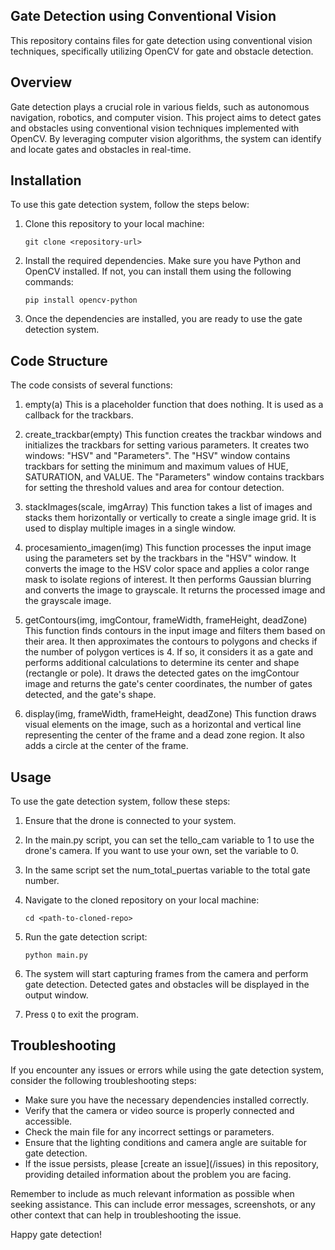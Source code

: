 ## Gate Detection using Conventional Vision

This repository contains files for gate detection using conventional vision techniques, specifically utilizing OpenCV for gate and obstacle detection.

## Overview <a name="overview"></a>

Gate detection plays a crucial role in various fields, such as autonomous navigation, robotics, and computer vision. This project aims to detect gates and obstacles using conventional vision techniques implemented with OpenCV. By leveraging computer vision algorithms, the system can identify and locate gates and obstacles in real-time.

## Installation <a name="installation"></a>

To use this gate detection system, follow the steps below:

1. Clone this repository to your local machine:

   ```
   git clone <repository-url>
   ```

2. Install the required dependencies. Make sure you have Python and OpenCV installed. If not, you can install them using the following commands:

   ```
   pip install opencv-python
   ```

3. Once the dependencies are installed, you are ready to use the gate detection system.

## Code Structure <a name="Code Structure"></a>

The code consists of several functions:

1. empty(a)
This is a placeholder function that does nothing. It is used as a callback for the trackbars.

2. create_trackbar(empty)
This function creates the trackbar windows and initializes the trackbars for setting various parameters. It creates two windows: "HSV" and "Parameters". The "HSV" window contains trackbars for setting the minimum and maximum values of HUE, SATURATION, and VALUE. The "Parameters" window contains trackbars for setting the threshold values and area for contour detection.

3. stackImages(scale, imgArray)
This function takes a list of images and stacks them horizontally or vertically to create a single image grid. It is used to display multiple images in a single window.

4. procesamiento_imagen(img)
This function processes the input image using the parameters set by the trackbars in the "HSV" window. It converts the image to the HSV color space and applies a color range mask to isolate regions of interest. It then performs Gaussian blurring and converts the image to grayscale. It returns the processed image and the grayscale image.

5. getContours(img, imgContour, frameWidth, frameHeight, deadZone)
This function finds contours in the input image and filters them based on their area. It then approximates the contours to polygons and checks if the number of polygon vertices is 4. If so, it considers it as a gate and performs additional calculations to determine its center and shape (rectangle or pole). It draws the detected gates on the imgContour image and returns the gate's center coordinates, the number of gates detected, and the gate's shape.

6. display(img, frameWidth, frameHeight, deadZone)
This function draws visual elements on the image, such as a horizontal and vertical line representing the center of the frame and a dead zone region. It also adds a circle at the center of the frame.

## Usage <a name="usage"></a>

To use the gate detection system, follow these steps:

1. Ensure that the drone is connected to your system.

2. In the main.py script, you can set the tello_cam variable to 1 to use the drone's camera. If you want to use your own, set the variable to 0.

3. In the same script set the num_total_puertas variable to the total gate number.

4. Navigate to the cloned repository on your local machine:

   ```
   cd <path-to-cloned-repo>
   ```

5. Run the gate detection script:

   ```
   python main.py
   ```

6. The system will start capturing frames from the camera and perform gate detection. Detected gates and obstacles will be displayed in the output window.

7. Press `Q` to exit the program.

## Troubleshooting <a name="troubleshooting"></a>

If you encounter any issues or errors while using the gate detection system, consider the following troubleshooting steps:

- Make sure you have the necessary dependencies installed correctly.
- Verify that the camera or video source is properly connected and accessible.
- Check the main file for any incorrect settings or parameters.
- Ensure that the lighting conditions and camera angle are suitable for gate detection.
- If the issue persists, please [create an issue](<repository-url>/issues) in this repository, providing detailed information about the problem you are facing.

Remember to include as much relevant information as possible when seeking assistance. This can include error messages, screenshots, or any other context that can help in troubleshooting the issue.

Happy gate detection!